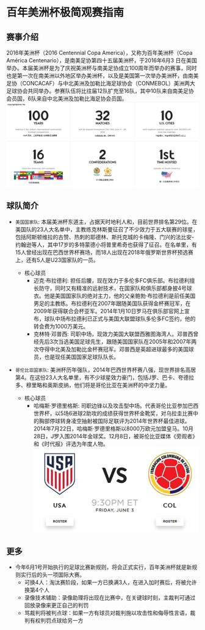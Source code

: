 # 百年美洲杯极简观赛指南

## 赛事介绍
2016年美洲杯（2016 Centennial Copa America），又称为百年美洲杯（Copa América Centenario），是南美足协第四十五届美洲杯，于2016年6月3 日在美国举办。本届美洲杯是为了庆祝美洲杯与南美足协成立100周年而举办的赛事，同时也是第一次在南美洲以外地区举办美洲杯，以及是美国第一次举办美洲杯，由南美足协（CONCACAF）与中北美洲及加勒比海足球协会（CONMEBOL）美洲两大足球协会共同举办。参赛队伍将比往届12队扩充至16队，其中10队来自南美足协会员国，6队来自中北美洲及加勒比海足协会员国。
![placeholder](https://github.com/zhongjianluxian/CopaAmerica101/blob/master/images/1.jpg)

## 球队简介

- `美国国家队`: 本届美洲杯东道主，占据天时地利人和，目前世界排名第29位。在美国队的23人大名单中，主教练克林斯曼征召了不少效力于五大联赛的球星，包括阿斯顿维拉的古赞、热刺的耶德林、斯托克城的卡梅隆、门兴的法比安-约翰逊等人，其中17岁的多特蒙德小将普里希奇也获得了征召。在名单里，有15人曾经出现在巴西世界杯赛场，而18人出现在2018年俄罗斯世界杯预选赛上，还有5人是U23国家队的一员。
  - 核心球员
    - 迈克·布拉德利: 担任后腰，现在效力于多伦多FC俱乐部。布拉德利擅长防守，同时又有精准的远射技术，在国家队和俱乐部都身披4号球衣。他是美国国家队的绝对主力，他的父亲鲍勃·布拉德利是前任美国男足的主教练。布拉德利在2007年跟随美国队获得金杯赛冠军，在2009年获得联合会杯亚军。2014年1月10日罗马在俱乐部官网上宣布，球队中场布拉德利已正式与美国大联盟球队多伦多FC签约，他的转会费为1000万美元。
    - 克林特·邓普西: 司职中场，现效力美国大联盟西雅图海湾人。邓普西曾经先后3次当选美国足球先生，跟随美国国家队在2005年和2007年两次夺得中北美及加勒比金杯赛冠军。邓普西是英超进球最多的美国球员，也是现任美国国家足球队队长。

- `哥伦比亚国家队`: 美洲杯历年强队，2014年巴西世界杯赛八强，现世界排名高居第4。在这份23人大名单里，有不少球星效力豪门，包括J罗、巴卡、夸德拉多、穆里略和奥斯皮纳，他们将是哥伦比亚在美洲杯的中坚力量。
  - 核心球员
    - 哈梅斯·罗德里格斯: 司职边锋以及攻击型中场。代表哥伦比亚参加巴西世界杯，以5场6进球2助攻的成绩获得世界杯金靴奖，对乌拉圭比赛中的胸部停球转身凌空抽射被国际足联评为2014年世界杯最佳进球。2014年7月22日，哈梅斯·罗德里格斯以8000万欧元加盟皇马。10月28日，J罗入围2014年金球奖。12月8日，被哥伦比亚媒体《旁观者》和《时代报》评选为年度人物。
![placeholder](https://github.com/zhongjianluxian/CopaAmerica101/blob/master/images/2.png)

## 更多
 - 今年6月1号开始执行的足球比赛新规则，将会正式实行，百年美洲杯就是新规则实行后的头一项国际大赛。
    - 可换4人：淘汰赛阶段，如果一方已换满3人，在进入加时赛后，将被允许换第4个人
    - 录像技术辅助：录像助理将出现在比赛中，在关键球时刻，主裁判可通过回放录像来更正自己的判罚
    - 骂裁判将被判点球：如果一方有球员对裁判施以攻击性和侮辱性言语，裁判有权判罚点球给另一方


